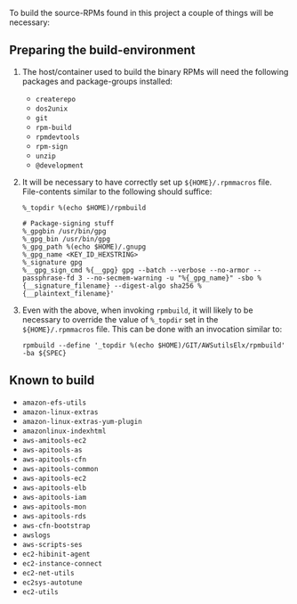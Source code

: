 To build the source-RPMs found in this project a couple of things will be necessary:

## Preparing the build-environment

1. The host/container used to build the binary RPMs will need the following packages and package-groups installed:

    - `createrepo`
    - `dos2unix`
    - `git`
    - `rpm-build`
    - `rpmdevtools`
    - `rpm-sign`
    - `unzip`
    - `@development`

1. It will be necessary to have correctly set up `${HOME}/.rpmmacros` file. File-contents similar to the following should suffice:

    ~~~
    %_topdir %(echo $HOME)/rpmbuild
    
    # Package-signing stuff
    %_gpgbin /usr/bin/gpg
    %_gpg_bin /usr/bin/gpg
    %_gpg_path %(echo $HOME)/.gnupg
    %_gpg_name <KEY_ID_HEXSTRING>
    %_signature gpg
    %__gpg_sign_cmd %{__gpg} gpg --batch --verbose --no-armor --passphrase-fd 3 --no-secmem-warning -u "%{_gpg_name}" -sbo %{__signature_filename} --digest-algo sha256 %{__plaintext_filename}'
    ~~~

1. Even with the above, when invoking `rpmbuild`, it will likely to be necessary to override the value of `%_topdir` set in the `${HOME}/.rpmmacros` file. This can be done with an invocation similar to:

    ~~~
    rpmbuild --define '_topdir %(echo $HOME)/GIT/AWSutilsElx/rpmbuild' -ba ${SPEC} 
    ~~~

## Known to build

- `amazon-efs-utils`
- `amazon-linux-extras`
- `amazon-linux-extras-yum-plugin`
- `amazonlinux-indexhtml`
- `aws-amitools-ec2`
- `aws-apitools-as`
- `aws-apitools-cfn`
- `aws-apitools-common`
- `aws-apitools-ec2`
- `aws-apitools-elb`
- `aws-apitools-iam`
- `aws-apitools-mon`
- `aws-apitools-rds`
- `aws-cfn-bootstrap`
- `awslogs`
- `aws-scripts-ses`
- `ec2-hibinit-agent`
- `ec2-instance-connect`
- `ec2-net-utils`
- `ec2sys-autotune`
- `ec2-utils`
